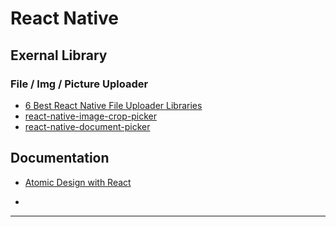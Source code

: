 React Native
=======================




Exernal Library
---------------

### File / Img / Picture Uploader

- [6 Best React Native File Uploader Libraries](https://openbase.com/categories/js/best-react-native-file-uploader-libraries)
- [react-native-image-crop-picker](https://github.com/ivpusic/react-native-image-crop-picker)
- [react-native-document-picker](https://github.com/rnmods/react-native-document-picker)

Documentation
--------------

- [Atomic Design with React](https://cheesecakelabs.com/blog/atomic-design-react/)

- []()

-----------------------------------------------------------------------------------------------------